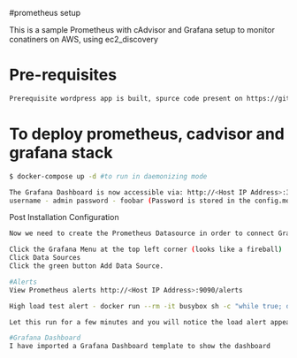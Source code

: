 #prometheus setup

This is a sample Prometheus with cAdvisor and Grafana setup to monitor conatiners on AWS, using ec2_discovery

# Pre-requisites

```bash
Prerequisite wordpress app is built, spurce code present on https://github.com/surenbika/cake.git
```

# To deploy prometheus, cadvisor and grafana stack

```bash
$ docker-compose up -d #to run in daemonizing mode

The Grafana Dashboard is now accessible via: http://<Host IP Address>:3000 for example http://192.168.10.1:3000
username - admin password - foobar (Password is stored in the config.monitoring env file)
```

Post Installation Configuration
```bash
Now we need to create the Prometheus Datasource in order to connect Grafana to Prometheus

Click the Grafana Menu at the top left corner (looks like a fireball)
Click Data Sources
Click the green button Add Data Source.
```

```bash
#Alerts
View Prometheus alerts http://<Host IP Address>:9090/alerts

High load test alert - docker run --rm -it busybox sh -c "while true; do :; done"

Let this run for a few minutes and you will notice the load alert appear. Then Ctrl+C to stop this container.

#Grafana Dashboard
I have imported a Grafana Dashboard template to show the dashboard
```
